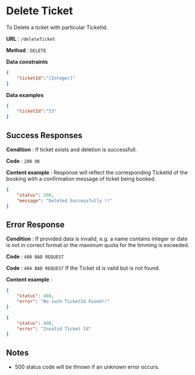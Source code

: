 # Delete Ticket

To Delete a ticket with particular TicketId.


**URL** : `/deleteTicket`

**Method** : `DELETE`

**Data constraints**

```json
{
    "ticketId":"[Integer]"
}
```

**Data examples**


```json
{
    "ticketId":"53"
}
```


## Success Responses

**Condition** : If ticket exists and deletion is successfull.

**Code** : `200 OK`

**Content example** : Response will reflect the corresponding TicketId of the booking with a confirmation message of ticket being booked.

```json
{
    "status": 200,
    "message": "Deleted Successfully !!"
}
```

## Error Response

**Condition** : If provided data is invalid, e.g. a name contains integer or date is not in correct format or the maximum quota for the timming is exceeded.

**Code** : `400 BAD REQUEST`

**Code** : `404 BAD REQUEST` If the Ticket id is valid but is not found.

**Content example** :

```json
{
    "status": 404,
    "error": "No such TicketId Found!!"
}
```

```json
{
    "status": 400,
    "error": "Invalid Ticket Id"
}
```

## Notes

* 500 status code will be thrown if an unknown error occurs.
